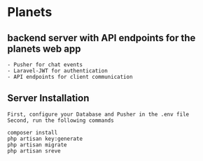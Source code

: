 # Planets
## backend server with API endpoints for the planets web app
    - Pusher for chat events
    - Laravel-JWT for authentication
    - API endpoints for client communication
## Server Installation
    First, configure your Database and Pusher in the .env file 
    Second, run the following commands
```
composer install
php artisan key:generate
php artisan migrate
php artisan sreve
```
